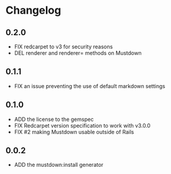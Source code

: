 # Changelog

## 0.2.0

* FIX redcarpet to v3 for security reasons
* DEL renderer and renderer= methods on Mustdown

## 0.1.1

* FIX an issue preventing the use of default markdown settings

## 0.1.0

* ADD the license to the gemspec
* FIX Redcarpet version specification to work with v3.0.0
* FIX #2 making Mustdown usable outside of Rails

## 0.0.2

* ADD the mustdown:install generator
